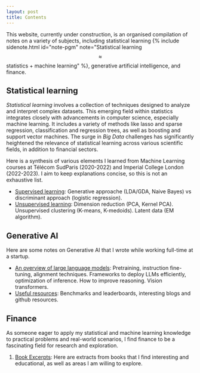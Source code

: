 ```yaml
---
layout: post
title: Contents
---
```

This website, currently under construction, is an organised compilation of notes on a variety of subjects, including statistical learning {% include sidenote.html id="note-pgm" note="Statistical learning $$\approx$$ statistics + machine learning" %}, generative artificial intelligence, and finance.

## Statistical learning

*Statistical learning* involves a collection of techniques designed to analyze and interpret complex datasets. This emerging field within statistics integrates closely with advancements in computer science, especially machine learning. It includes a variety of methods like lasso and sparse regression, classification and regression trees, as well as boosting and support vector machines. The surge in *Big Data* challenges has significantly heightened the relevance of statistical learning across various scientific fields, in addition to financial sectors.

Here is a synthesis of various elements I learned from Machine Learning courses at Télécom SudParis (2020-2022) and Imperial College London (2022-2023). I aim to keep explanations concise, so this is not an exhaustive list.

- [Supervised learning](machine_learning/supervised_learning/): Generative approache (LDA/GDA, Naive Bayes) vs discriminant approach (logistic regression).
- [Unsupervised learning](machine_learning/unsupervised_learning/): Dimension reduction (PCA, Kernel PCA). Unsupervised clustering (K-means, K-medoids). Latent data (EM algorithm).

## Generative AI

Here are some notes on Generative AI that I wrote while working full-time at a startup.

- [An overview of large language models](ai/llm/): Pretraining, instruction fine-tuning, alignment techniques. Frameworks to deploy LLMs efficiently, optimization of inference. How to improve reasoning. Vision transformers.
- [Useful resources](ai/resources/): Benchmarks and leaderboards, interesting blogs and github resources.

## Finance

As someone eager to apply my statistical and machine learning knowledge to practical problems and real-world scenarios, I find finance to be a fascinating field for research and exploration.

1. [Book Excerpts](finance/books/): Here are extracts from books that I find interesting and educational, as well as areas I am willing to explore.
